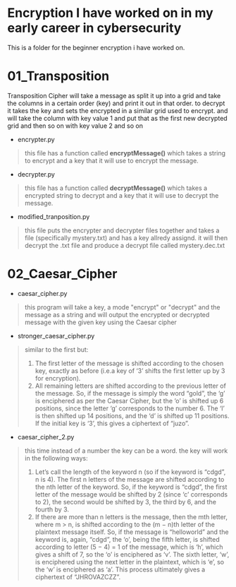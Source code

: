 
# Encryption I have worked on in my early career in cybersecurity

This is a folder for the beginner encryption i have worked on.

# 01_Transposition
Transposition Cipher will take a message as split it up into a grid and take the columns in a certain order (key) and print it out in that order. to decrypt it takes the key and sets the encrypted in a similar grid used to encrypt. and will take the column with key value 1 and put that as the first new decrypted grid and then so on with key value 2 and so on


- encrypter.py
> this file has a function called **encryptMessage()** which takes a string to encrypt and a key that it will use to encrypt the message.

- decrypter.py
> this file has a function called **decryptMessage()** which takes a encrypted string to decrypt and a key that it will use to decrypt the message.

- modified_tranposition.py
> this file puts the encrypter and decrypter files together and takes a file (specifically mystery.txt) and has a key allredy assignd. it will then decrypt the .txt file and produce a decrypt file called mystery.dec.txt


# 02_Caesar_Cipher
- caesar_cipher.py
> this program will take a key, a mode "encrypt" or "decrypt" and the message as a string and will output the encrypted or decrypted message with the given key using the Caesar cipher
 - stronger_caesar_cipher.py
 > similar to the first but:
 > 1.  The first letter of the message is shifted according to the chosen key, exactly as before (i.e.a key of ‘3’ shifts the first letter up by 3 for encryption).
 >  2. All remaining letters are shifted according to the previous letter of the message. So, if the message is simply the word “gold”, the ‘g’ is enciphered as per the Caesar Cipher, but the ‘o’ is shifted up 6 positions, since the letter ‘g’ corresponds to the number 6. The ‘l’ is then shifted up 14 positions, and the ‘d’ is shifted up 11 positions. If the initial key is ‘3’, this gives a ciphertext of “juzo”.
- caesar_cipher_2.py
> this time instead of a number the key can be a word.
> the key will work in the following ways:
> 1. Let’s call the length of the keyword n (so if the keyword is “cdgd”, n is 4). The first n letters of the message are shifted according to the nth letter of the keyword. So, if the keyword is “cdgd”, the first letter of the message would be shifted by 2 (since ‘c’ corresponds to 2), the second would be shifted by 3, the third by 6, and the fourth by 3.
> 2. If there are more than n letters is the message, then the mth letter, where m > n, is shifted according to the (m − n)th letter of the plaintext message itself. So, if the message is “helloworld” and the keyword is, again, “cdgd”, the ‘o’, being the fifth letter, is shifted according to letter (5 − 4) = 1 of the message, which is ‘h’, which gives a shift of 7, so the ‘o’ is enciphered as ‘v’. The sixth letter, ‘w’, is enciphered using the next letter in the plaintext, which is ‘e’, so the ‘w’ is enciphered as ‘a’. This process ultimately gives a ciphertext of “JHROVAZCZZ”.





